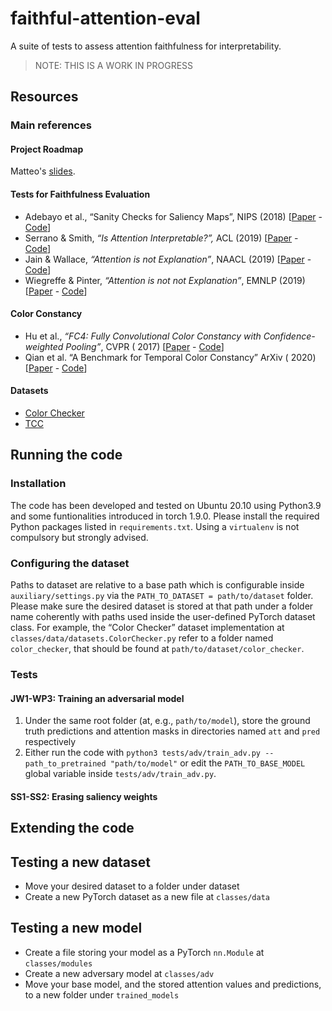 # faithful-attention-eval

A suite of tests to assess attention faithfulness for interpretability.

> NOTE: THIS IS A WORK IN PROGRESS

## Resources

### Main references

#### Project Roadmap

Matteo's [slides](https://docs.google.com/presentation/d/1JuJhpu43QZfxYxAFgYqIl4LrXuQuOXWnYdOXPufeEjg/edit?usp=sharing).

#### Tests for Faithfulness Evaluation

* Adebayo et al., “Sanity Checks for Saliency Maps”, NIPS (2018) [[Paper](https://dl.acm.org/doi/10.5555/3327546.3327621) - [Code](https://github.com/adebayoj/sanity_checks_saliency)]
* Serrano & Smith, *“Is Attention Interpretable?”,* ACL (2019) [[Paper](https://www.aclweb.org/anthology/P19-1282/) - [Code](https://github.com/serrano-s/attn-tests)]
* Jain & Wallace, *“Attention is not Explanation”*, NAACL (2019) [[Paper](https://www.aclweb.org/anthology/N19-1357/) - [Code](https://github.com/successar/AttentionExplanation)] 
* Wiegreffe & Pinter, *“Attention is not not Explanation”*, EMNLP (2019) [[Paper](https://www.aclweb.org/anthology/D19-1002/) - [Code](https://github.com/sarahwie/attention)]

#### Color Constancy

* Hu et al., *“FC4: Fully Convolutional Color Constancy with Confidence-weighted Pooling”*, CVPR (
    2017) [[Paper](https://www.microsoft.com/en-us/research/publication/fully-convolutional-color-constancy-confidence-weighted-pooling/) - [Code](https://github.com/matteo-rizzo/fc4-pytorch)]
* Qian et al. “A Benchmark for Temporal Color Constancy” ArXiv (
    2020) [[Paper](https://arxiv.org/abs/2003.03763) - [Code](https://github.com/yanlinqian/Temporal-Color-Constancy)]

#### Datasets

+ [Color Checker](https://www2.cs.sfu.ca/~colour/data/shi_gehler/)
+ [TCC](https://github.com/yanlinqian/Temporal-Color-Constancy)

## Running the code

### Installation

The code has been developed and tested on Ubuntu 20.10 using Python3.9 and some funtionalities introduced in torch
1.9.0. Please install the required Python packages listed in `requirements.txt`. Using a `virtualenv` is not compulsory
but strongly advised.

### Configuring the dataset

Paths to dataset are relative to a base path which is configurable inside `auxiliary/settings.py` via
the `PATH_TO_DATASET = path/to/dataset` folder. Please make sure the desired dataset is stored at that path under a
folder name coherently with paths used inside the user-defined PyTorch dataset class. For example, the “Color Checker”
dataset implementation at `classes/data/datasets.ColorChecker.py` refer to a folder named `color_checker`, that should
be found at `path/to/dataset/color_checker`.

### Tests

#### JW1-WP3: Training an adversarial model

1. Under the same root folder (at, e.g., `path/to/model`), store the ground truth predictions and attention masks in
   directories named `att` and `pred` respectively
2. Either run the code with `python3 tests/adv/train_adv.py --path_to_pretrained "path/to/model"` or edit
   the `PATH_TO_BASE_MODEL` global variable inside `tests/adv/train_adv.py`.

#### SS1-SS2: Erasing saliency weights

## Extending the code

## Testing a new dataset

* Move your desired dataset to a folder under dataset
* Create a new PyTorch dataset as a new file at `classes/data`

## Testing a new model

* Create a file storing your model as a PyTorch `nn.Module` at `classes/modules`
* Create a new adversary model at `classes/adv`
* Move your base model, and the stored attention values and predictions, to a new folder under `trained_models`
